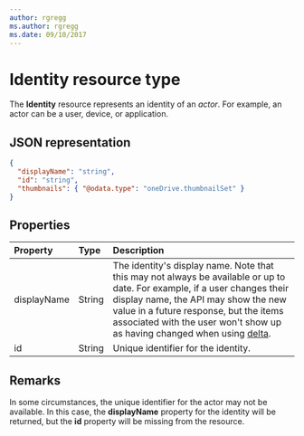 ```yaml
---
author: rgregg
ms.author: rgregg
ms.date: 09/10/2017
---
```

# Identity resource type

The **Identity** resource represents an identity of an _actor_.
For example, an actor can be a user, device, or application.

## JSON representation

<!-- { "blockType": "resource", "@odata.type": "oneDrive.identity", "optionalProperties": ["displayName", "thumbnails"] } -->
```json
{
  "displayName": "string",
  "id": "string",
  "thumbnails": { "@odata.type": "oneDrive.thumbnailSet" }
}
```

## Properties

| Property    | Type   | Description                                                                                                                                                                                                                                                                                                           |
|:------------|:-------|:----------------------------------------------------------------------------------------------------------------------------------------------------------------------------------------------------------------------------------------------------------------------------------------------------------------------|
| displayName | String | The identity's display name. Note that this may not always be available or up to date. For example, if a user changes their display name, the API may show the new value in a future response, but the items associated with the user won't show up as having changed when using [delta](../api/driveitem_delta.md).     |
| id          | String | Unique identifier for the identity.                                                                                                                                                                                                                                                                                   |

## Remarks

In some circumstances, the unique identifier for the actor may not be available.
In this case, the **displayName** property for the identity will be returned, but the **id** property will be missing from the resource.

<!-- uuid: 8fcb5dbc-d5aa-4681-8e31-b001d5168d79
2015-10-25 14:57:30 UTC -->
<!-- {
  "type": "#page.annotation",
  "description": "Identity contains information about an app, user, or group.",
  "keywords": "identity,owner,modifier,app,user,group",
  "section": "documentation",
  "tocPath": "Resources/Identity"

} -->
